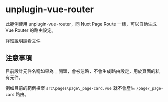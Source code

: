 # unplugin-vue-router

此範例使用 unplugin-vue-router，同 Nuxt Page Route 一樣，可以自動生成 Vue Router 的路由設定。

詳細說明請看[文件](https://uvr.esm.is/introduction.html)

## 注意事項

目前設計元件名稱如果為 _ 開頭，會被忽略，不會生成路由設定，用於頁面的私有元件。

例如目前的範例檔案 `src\pages\page\_page-card.vue` 就不會產生 `/page/_page-card` 路由。
